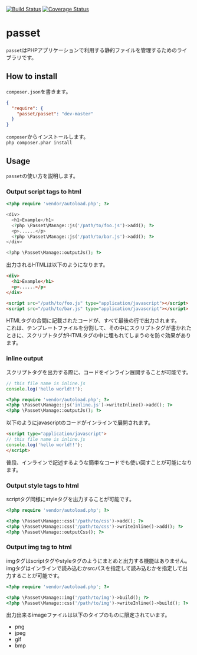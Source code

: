 [![Build Status](https://travis-ci.org/k-motoyan/passet.svg?branch=master)](https://travis-ci.org/k-motoyan/passet)
[![Coverage Status](https://coveralls.io/repos/k-motoyan/passet/badge.png?branch=master)](https://coveralls.io/r/k-motoyan/passet?branch=master)

# passet

`passet`はPHPアプリケーションで利用する静的ファイルを管理するためのライブラリです。

## How to install

`composer.json`を書きます。

```json
{
  "require": {
    "passet/passet": "dev-master"
  }
}
```

`composer`からインストールします。  
`php composer.phar install`

## Usage

`passet`の使い方を説明します。

### Output script tags to html

```php
<?php require 'vendor/autoload.php'; ?>

<div>
  <h1>Example</h1>
  <?php \Passet\Manage::js('/path/to/foo.js')->add(); ?>
  <p>......</p>
  <?php \Passet\Manage::js('/path/to/bar.js')->add(); ?>
</div>

<?php \Passet\Manage::outputJs(); ?>
```

出力されるHTMLは以下のようになります。

```html
<div>
  <h1>Example</h1>
  <p>......</p>
</div>

<script src="/path/to/foo.js" type="application/javascript"></script>
<script src="/path/to/bar.js" type="application/javascript"></script>
```

HTMLタグの合間に記載されたコードが、すべて最後の行で出力されます。  
これは、テンプレートファイルを分割して、その中にスクリプトタグが書かれたときに、スクリプトタグがHTMLタグの中に埋もれてしまうのを防ぐ効果があります。

### inline output

スクリプトタグを出力する際に、コードをインライン展開することが可能です。

```js
// this file name is inline.js
console.log('hello world!!');
```

```php
<?php require 'vendor/autoload.php'; ?>
<?php \Passet\Manage::js('inline.js')->writeInline()->add(); ?>
<?php \Passet\Manage::outputJs(); ?>
```

以下のようにjavascriptのコードがインラインで展開されます。

```html
<script type="application/javascript">
// this file name is inline.js
console.log('hello world!!');
</script>
```

普段、インラインで記述するような簡単なコードでも使い回すことが可能になります。

### Output style tags to html

scriptタグ同様にstyleタグを出力することが可能です。

```php
<?php require 'vendor/autoload.php'; ?>

<?php \Passet\Manage::css('/path/to/css')->add(); ?>
<?php \Passet\Manage::css('/path/to/css')->writeInline()->add(); ?>
<?php \Passet\Manage::outputCss(); ?>
```
### Output img tag to html

imgタグはscriptタグやstyleタグのようにまとめと出力する機能はありません。  
imgタグはインラインで読み込むかsrcパスを指定して読み込むかを指定して出力することが可能です。

```php
<?php require 'vendor/autoload.php'; ?>

<?php \Passet\Manage::img('/path/to/img')->build(); ?>
<?php \Passet\Manage::css('/path/to/img')->writeInline()->build(); ?>
```

出力出来るimageファイルは以下のタイプのものに限定されています。  

- png
- jpeg
- gif
- bmp